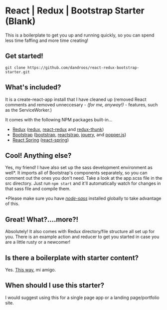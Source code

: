 # React | Redux | Bootstrap Starter (Blank)
This is a boilerplate to get you up and running quickly, so you can spend less time faffing and more time creating!
## Get started!
```
git clone https://github.com/dandroos/react-redux-bootstrap-starter.git
```  
## What's included?
It is a create-react-app install that I have cleaned up (removed React comments and removed unneccesary - *(for me, anyway!)* - features, such as the ServiceWorker.)

It comes with the following NPM packages built-in...

+ [Redux](https://redux.js.org/) ([redux](https://github.com/reduxjs/redux), [react-redux](https://github.com/reduxjs/react-redux) and [redux-thunk](https://github.com/reduxjs/redux-thunk))
+ [Bootstrap](https://getbootstrap.com/) ([bootstrap](https://github.com/twbs/bootstrap), [reactstrap](https://github.com/reactstrap/reactstrap), [jquery](https://github.com/jquery/jquery), and [popper.js](https://github.com/FezVrasta/popper.js))
+ [React Spring](https://www.react-spring.io/) ([react-spring](https://github.com/react-spring/react-spring))

## Cool! Anything else?
Yes, my friend! I have also set up the sass development environment as well*. It imports all of Bootstrap's components separately, so you can comment out the ones you don't need.  Take a look at the app.scss file in the src directory.  Just run `npm start` and it'll automatically watch for changes in that sass file and compile them.

*Please make sure you have [*node-sass*](https://github.com/sass/node-sass) installed globally to take advantage of this.

## Great!  What?....more?!
Absolutely!  It also comes with Redux directory/file structure all set up for you.  There is an example action and reducer to get you started in case you are a little rusty or a newcomer!

## Is there a boilerplate with starter content?
Yes.  [This way](https://github.com/dandroos/react-redux-bootstrap-starter), mi amigo.

## When should I use this starter?
I would suggest using this for a single page app or a landing page/portfolio site.
